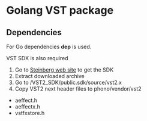 # Golang VST package

## Dependencies 
For Go dependencies **dep** is used.

VST SDK is also required
1. Go to [Steinberg web site](https://www.steinberg.net/en/company/developers.html) to get the SDK
2. Extract downloaded archive
3. Go to /VST2_SDK/public.sdk/source/vst2.x
4. Copy VST2 next header files to phono/vendor/vst2
* aeffect.h
* aeffectx.h
* vstfxstore.h
